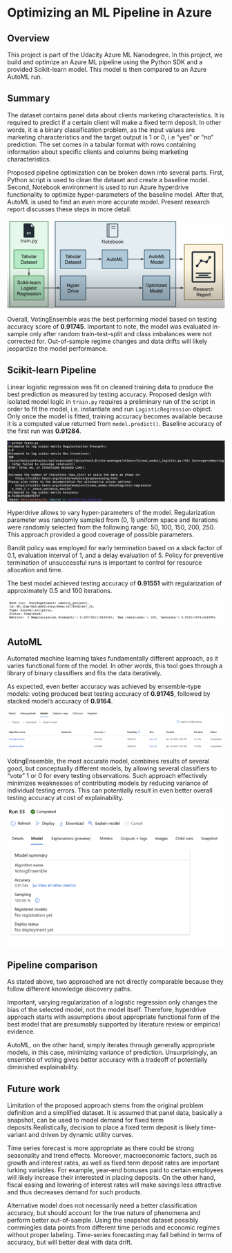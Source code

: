 # Optimizing an ML Pipeline in Azure

## Overview
This project is part of the Udacity Azure ML Nanodegree.
In this project, we build and optimize an Azure ML pipeline using the Python SDK and a provided Scikit-learn model.
This model is then compared to an Azure AutoML run.

## Summary
The dataset contains panel data about clients marketing characteristics. It is required to predict if a certain client will make a fixed term deposit. In other words, it is a binary classification problem, as the input values are marketing characteristics and the target output is 1 or 0, i.e “yes” or “no” prediction. The set comes in a tabular format with rows containing information about specific clients and columns being marketing characteristics.

Proposed pipeline optimization can be broken down into several parts. First, Python script is used to clean the dataset and create a baseline model. Second, Notebook environment is used to run Azure hyperdrive functionality to optimize hyper-parameters of the baseline model. After that, AutoML is used to find an even more accurate model. Present research report discusses these steps in  more detail.

![](https://github.com/allaccountstaken/optimizing_pipeline/blob/master/img/Screen%20Shot%202021-01-10%20at%202.06.56%20PM.png)

Overall, VotingEnsemble was the best performing model based on testing accuracy score of  **0.91745**. Important to note, the model was evaluated in-sample only after random train-test-split and class imbalances were not corrected for. Out-of-sample regime changes and data drifts will likely jeopardize the model performance. 


## Scikit-learn Pipeline
Linear logistic regression was fit on cleaned training data to produce the best prediction as measured by testing accuracy. Proposed design with isolated model logic in `train.py` requires a preliminary run of the script in order to fit the model, i.e. instantiate and run `LogisticRegression` object. Only once the model is fitted, training accuracy becomes available because it is a computed value returned from `model.predict()`. Baseline accuracy of the first run was **0.91284**.

![](https://github.com/allaccountstaken/optimizing_pipeline/blob/master/img/Screen%20Shot%202021-01-10%20at%207.31.00%20AM.png)

Hyperdrive allows to vary hyper-parameters of the model. Regularization parameter was randomly sampled from (0, 1) uniform space and iterations were randomly selected from the following range: 50, 100, 150, 200, 250. This approach provided a good coverage of possible parameters.

Bandit policy was employed for early termination based on a slack factor of 0.1, evaluation interval of 1, and a delay evaluation of 5. Policy for preventive termination of unsuccessful runs is important to control for resource allocation and time.

The best model achieved testing accuracy of **0.91551** with regularization of approximately 0.5 and 100 iterations.

![](https://github.com/allaccountstaken/optimizing_pipeline/blob/master/img/Screen%20Shot%202021-01-11%20at%206.39.48%20AM.png)

## AutoML
Automated machine learning takes fundamentally different approach, as it varies functional form of the model. In other words, this tool goes through a library of binary classifiers and fits the data iteratively. 

As expected, even better accuracy was achieved by ensemble-type models: voting produced best testing accuracy of **0.91745**, followed by stacked model’s accuracy of **0.9164**.

![](https://github.com/allaccountstaken/optimizing_pipeline/blob/master/img/Screen%20Shot%202021-01-10%20at%203.12.23%20PM.png)

VotingEnsemble, the most accurate model, combines results of several good, but conceptually different models, by allowing several classifiers to “vote” 1 or 0 for every testing observations.  Such approach effectively minimizes weaknesses of contributing models by reducing variance of individual testing errors. This can potentially result in even better overall testing accuracy at cost of explainability.  

![](https://github.com/allaccountstaken/optimizing_pipeline/blob/master/img/Screen%20Shot%202021-01-10%20at%203.10.18%20PM.png)

## Pipeline comparison
As stated above, two approached are not directly comparable because they follow different knowledge discovery paths. 

Important, varying regularization of a logistic regression only changes the bias of the selected model, not the model itself. Therefore, hyperdrive approach starts with assumptions about appropriate functional form of the best model that are presumably supported by literature review or empirical evidence. 

AutoML, on the other hand, simply iterates through generally appropriate models, in this case, minimizing variance of prediction. Unsurprisingly, an ensemble of voting gives better accuracy with a tradeoff of potentially diminished explainability. 

## Future work
Limitation of the proposed approach stems from the original problem definition and a simplified dataset. It is assumed that panel data, basically a snapshot, can be used to model demand for fixed term deposits.Realistically, decision to place a fixed term deposit is likely time-variant and driven by dynamic utility curves. 

Time series forecast is more appropriate as there could be strong seasonality and trend effects. Moreover, macroeconomic factors, such as growth and interest rates, as well as fixed term deposit rates are important lurking variables. For example, year-end bonuses paid to certain employees will likely increase their interested in placing deposits. On the other hand, fiscal easing and lowering of interest rates will make savings less attractive and thus decreases demand for such products.

Alternative model does not necessarily need a better classification accuracy, but should account for the true nature of phenomena and perform better out-of-sample. Using the snapshot dataset possibly commingles data points from different time periods and economic regimes without proper labeling. Time-series forecasting may fall behind in terms of accuracy, but will better deal with data drift.
